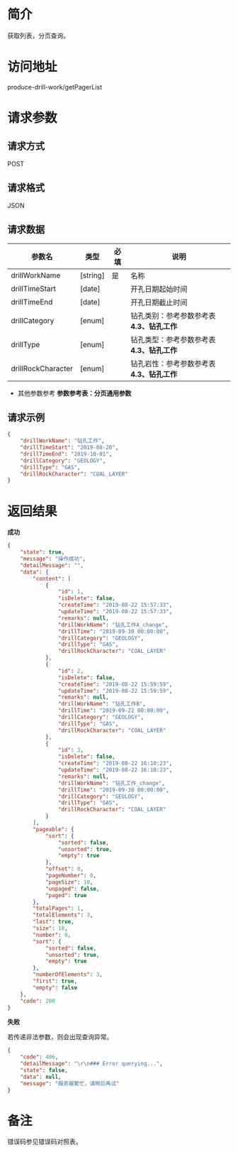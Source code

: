 # 简介
获取列表，分页查询。

# 访问地址
produce-drill-work/getPagerList

# 请求参数

## 请求方式
POST

## 请求格式
JSON

## 请求数据
|参数名|类型|必填|说明|
|-|-|-|-|
|drillWorkName|[string]|是|名称|
|drillTimeStart|[date]||开孔日期起始时间|
|drillTimeEnd|[date]||开孔日期截止时间|
|drillCategory|[enum]||钻孔类别：参考参数参考表 **4.3、钻孔工作**|
|drillType|[enum]||钻孔类型：参考参数参考表 **4.3、钻孔工作**|
|drillRockCharacter|[enum]||钻孔岩性：参考参数参考表 **4.3、钻孔工作**|


* 其他参数参考 **参数参考表：分页通用参数**


## 请求示例
```json
{
	"drillWorkName": "钻孔工作",
    "drillTimeStart": "2019-08-20",
    "drillTimeEnd": "2019-10-01",
	"drillCategory": "GEOLOGY",
    "drillType": "GAS",
    "drillRockCharacter": "COAL_LAYER"
}
```

# 返回结果
**成功**
```json
{
    "state": true,
    "message": "操作成功",
    "detailMessage": "",
    "data": {
        "content": [
            {
                "id": 1,
                "isDelete": false,
                "createTime": "2019-08-22 15:57:33",
                "updateTime": "2019-08-22 15:57:33",
                "remarks": null,
                "drillWorkName": "钻孔工作A_change",
                "drillTime": "2019-09-30 00:00:00",
                "drillCategory": "GEOLOGY",
                "drillType": "GAS",
                "drillRockCharacter": "COAL_LAYER"
            },
            {
                "id": 2,
                "isDelete": false,
                "createTime": "2019-08-22 15:59:59",
                "updateTime": "2019-08-22 15:59:59",
                "remarks": null,
                "drillWorkName": "钻孔工作B",
                "drillTime": "2019-09-22 00:00:00",
                "drillCategory": "GEOLOGY",
                "drillType": "GAS",
                "drillRockCharacter": "COAL_LAYER"
            },
            {
                "id": 3,
                "isDelete": false,
                "createTime": "2019-08-22 16:10:23",
                "updateTime": "2019-08-22 16:10:23",
                "remarks": null,
                "drillWorkName": "钻孔工作_change",
                "drillTime": "2019-09-30 00:00:00",
                "drillCategory": "GEOLOGY",
                "drillType": "GAS",
                "drillRockCharacter": "COAL_LAYER"
            }
        ],
        "pageable": {
            "sort": {
                "sorted": false,
                "unsorted": true,
                "empty": true
            },
            "offset": 0,
            "pageNumber": 0,
            "pageSize": 10,
            "unpaged": false,
            "paged": true
        },
        "totalPages": 1,
        "totalElements": 3,
        "last": true,
        "size": 10,
        "number": 0,
        "sort": {
            "sorted": false,
            "unsorted": true,
            "empty": true
        },
        "numberOfElements": 3,
        "first": true,
        "empty": false
    },
    "code": 200
}
```

**失败**

若传递非法参数，则会出现查询异常。

```json
{
    "code": 406,
    "detailMessage": "\r\n### Error querying...",
    "state": false,
    "data": null,
    "message": "服务器繁忙，请稍后再试"
}
```

# 备注
错误码参见错误码对照表。